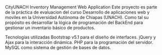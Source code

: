 CityUNACH Inventory Management Web Application
Este proyecto es parte de la práctica de evaluacion del curso Desarrollo de aplicaciones web y moviles en la Universidad Autónoma de Chiapas (UNACH). Como tal su propósito es desarrollar la lógica de programación del BackEnd para gestionar un inventario básico de productos.

Tecnologías utilizadas
Bootstrap v5.1 para el diseño de interfaces.
jQuery y Ajax para la interacción dinámica.
PHP para la programación del servidor.
MySQL como sistema de gestión de bases de datos.
